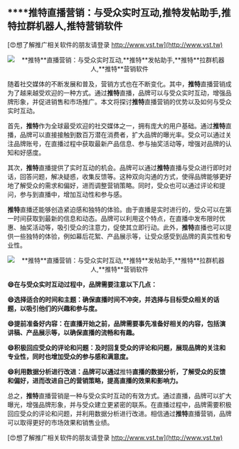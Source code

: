 ## ****推特**直播营销：与受众实时互动,**推特**发帖助手,**推特**拉群机器人,**推特**营销软件**

[😍想了解推广相关软件的朋友请登录 http://www.vst.tw](http://www.vst.tw)

 <center><img src="https://vst.tw/MP4/tuiguang/png/8.png" alt="**推特**直播营销：与受众实时互动,**推特**发帖助手,**推特**拉群机器人,**推特**营销软件"></center>

随着社交媒体的不断发展和普及，营销方式也在不断变化。其中，**推特**直播营销成为了越来越受欢迎的一种方式。通过**推特**直播，品牌可以与受众实时互动，增强品牌形象，并促进销售和市场推广。本文将探讨**推特**直播营销的优势以及如何与受众实时互动。

首先，**推特**作为全球最受欢迎的社交媒体之一，拥有庞大的用户基础。通过**推特**直播，品牌可以直接接触到数百万潜在消费者，扩大品牌的曝光率。受众可以通过关注品牌账号，在直播过程中获取最新产品信息、参与抽奖活动等，增强对品牌的认知和好感度。

其次，**推特**直播提供了实时互动的机会。品牌可以通过**推特**直播与受众进行即时对话，回答问题，解决疑惑，收集反馈等。这种双向沟通的方式，使得品牌能够更好地了解受众的需求和偏好，进而调整营销策略。同时，受众也可以通过评论和提问，参与到直播中，增加互动性和参与感。

**推特**直播还能够创造紧迫感和独特的体验。由于直播是实时进行的，受众可以在第一时间获取到最新的信息和动态。品牌可以利用这个特点，在直播中发布限时优惠、抽奖活动等，吸引受众的注意力，促使其立即行动。此外，**推特**直播也可以提供一些独特的体验，例如幕后花絮、产品展示等，让受众感受到品牌的真实性和专业性。

 <center><img src="https://vst.tw/MP4/tuiguang/png/7.png" alt="**推特**直播营销：与受众实时互动,**推特**发帖助手,**推特**拉群机器人,**推特**营销软件"></center>

**😄在与受众实时互动过程中，品牌需要注意以下几点：**

**😄选择适合的时间和主题：确保直播时间不冲突，并选择与目标受众相关的话题，以吸引他们的兴趣和参与度。**

**😄提前准备好内容：在直播开始之前，品牌需要事先准备好相关的内容，包括演讲稿、产品展示等，以确保直播的流畅和有趣。**

**😄积极回应受众的评论和问题：及时回复受众的评论和问题，展现品牌的关注和专业性，同时也增加受众的参与感和满意度。**

**😄利用数据分析进行改进：品牌可以通过**推特**直播的数据分析，了解受众的反馈和偏好，进而改进自己的营销策略，提高直播的效果和影响力。**

总之，**推特**直播营销是一种与受众实时互动的有效方式。通过直播，品牌可以扩大曝光，增强品牌形象，并与受众建立更紧密的联系。在直播过程中，品牌需要积极回应受众的评论和问题，并利用数据分析进行改进。相信通过**推特**直播营销，品牌可以取得更好的市场效果和销售业绩。

[😍想了解推广相关软件的朋友请登录 http://www.vst.tw](http://www.vst.tw)



